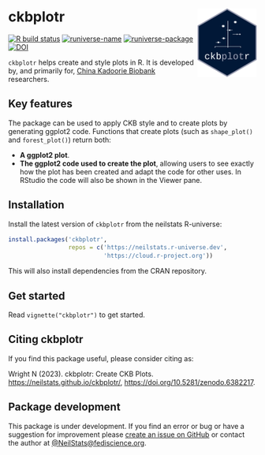 
<!-- README.md is generated from README.Rmd. Please edit that file -->

# ckbplotr <img src="man/figures/logo.png" align="right" width = "120" />

[![R build
status](https://github.com/neilstats/ckbplotr/workflows/R-CMD-check/badge.svg)](https://github.com/neilstats/ckbplotr/actions)
[![runiverse-name](https://neilstats.r-universe.dev/badges/:name)](https://neilstats.r-universe.dev)
[![runiverse-package](https://neilstats.r-universe.dev/badges/ckbplotr)](https://neilstats.r-universe.dev/ckbplotr)
[![DOI](https://zenodo.org/badge/189028664.svg)](https://zenodo.org/badge/latestdoi/189028664)

`ckbplotr` helps create and style plots in R. It is developed by, and
primarily for, [China Kadoorie Biobank](http://www.ckbiobank.org)
researchers.

## Key features

The package can be used to apply CKB style and to create plots by
generating ggplot2 code. Functions that create plots (such as
`shape_plot()` and `forest_plot()`) return both:

- **A ggplot2 plot**.
- **The ggplot2 code used to create the plot**, allowing users to see
  exactly how the plot has been created and adapt the code for other
  uses. In RStudio the code will also be shown in the Viewer pane.

## Installation

Install the latest version of `ckbplotr` from the neilstats R-universe:

``` r
install.packages('ckbplotr',
                 repos = c('https://neilstats.r-universe.dev',
                           'https://cloud.r-project.org'))
```

This will also install dependencies from the CRAN repository.

## Get started

Read `vignette("ckbplotr")` to get started.

## Citing ckbplotr

If you find this package useful, please consider citing as:

Wright N (2023). ckbplotr: Create CKB Plots.
<https://neilstats.github.io/ckbplotr/>,
<https://doi.org/10.5281/zenodo.6382217>.

## Package development

This package is under development. If you find an error or bug or have a
suggestion for improvement please [create an issue on
GitHub](https://github.com/neilstats/ckbplotr/issues) or contact the
author at
[@NeilStats@fediscience.org](https://fediscience.org/@neilstats).
